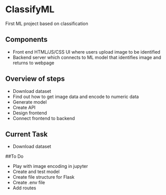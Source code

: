 # ClassifyML
First ML project based on classification

## Components
* Front end HTML/JS/CSS UI where users upload image to be identified
* Backend server which connects to ML model that identifies image and returns to webpage

## Overview of steps
* Download dataset
* Find out how to get image data and encode to numeric data
* Generate model
* Create API
* Design frontend
* Connect frontend to backend

## Current Task
* Download dataset

##To Do
* Play with image encoding in jupyter
* Create and test model
* Create file structure for Flask
* Create .env file
* Add routes
